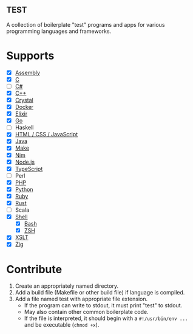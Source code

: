 TEST
----

A collection of boilerplate "test" programs and apps for various programming
languages and frameworks.

Supports
========

* [X] [Assembly](ASM)
* [X] [C](C)
* [ ] [C#](C#)
* [X] [C++](cpp)
* [X] [Crystal](crystal)
* [X] [Docker](docker)
* [X] [Elixir](elixir)
* [X] [Go](go)
* [ ] Haskell
* [X] [HTML / CSS / JavaScript](html)
* [X] [Java](java)
* [X] [Make](make)
* [X] [Nim](nim)
* [X] [Node.js](node.js)
* [X] [TypeScript](typescript)
* [ ] Perl
* [X] [PHP](php)
* [X] [Python](python)
* [X] [Ruby](ruby)
* [X] [Rust](rust)
* [ ] Scala
* [X] [Shell](shell)
  * [X] [Bash](shell/bash)
  * [X] [ZSH](shell/zsh)
* [X] [XSLT](xslt)
* [X] [Zig](zig)

Contribute
==========

1. Create an appropriately named directory.
2. Add a build file (Makefile or other build file) if language is compiled.
3. Add a file named test with appropriate file extension.
   * If the program can write to stdout, it must print "test" to stdout.
   * May also contain other common boilerplate code.
   * If the file is interpreted, it should begin with a `#!/usr/bin/env ...` and
     be executable (`chmod +x`).
